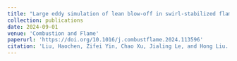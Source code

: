 ```yaml
---
title: "Large eddy simulation of lean blow-off in swirl-stabilized flame with the subgrid dissipation concept"
collection: publications
date: 2024-09-01
venue: 'Combustion and Flame'
paperurl: 'https://doi.org/10.1016/j.combustflame.2024.113596'
citation: 'Liu, Haochen, Zifei Yin, Chao Xu, Jialing Le, and Hong Liu. "Large eddy simulation of lean blow-off in swirl-stabilized flame with the subgrid dissipation concept." Combustion and Flame 267 (2024): 113596.'
---
```


